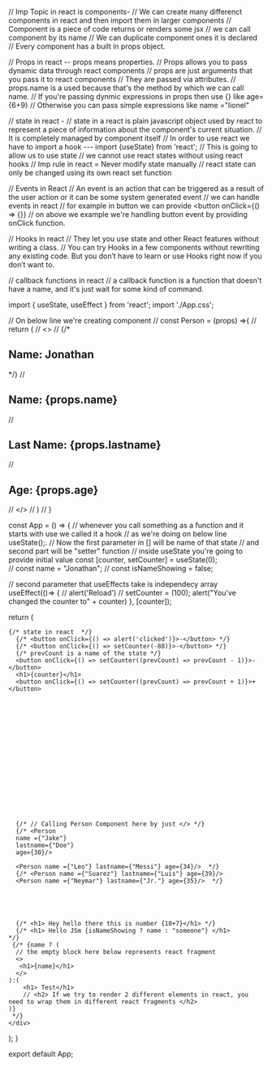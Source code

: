 // Imp Topic in react is components-
// We can create many differenct components in react and then import them in larger components
// Component is a piece of code returns or renders some jsx
// we can call component by its name
// We can duplicate component ones it is declared 
// Every component has a built in props object.

// Props in react -- props means properties.
// Props allows you to pass dynamic data through react components
// props are just arguments that you pass it to react components
// They are passed via attributes.
// props.name is a used because that's the method by which we can call name.
// If you're passing dynmic expressions in props then use {} like age={6+9}
// Otherwise you can pass simple expressions like name ="lionel"


// state in react - 
// state in a react is plain javascript object used by react to represent a piece of information about the component's current situation.
// It is completely managed by component itself
// In order to use react we have to import a hook --- import {useState} from 'react';
// This is going to allow us to use state
// we cannot use react states without using react hooks
// Imp rule in react = Never modify state manually
// react state can only be changed using its own react set function

// Events in React
// An event is an action that can be triggered as a result of the user action or it can be some system generated event
// we can handle events in react 
// for example in button we can provide <button onClick={() => {}}
// on above we example we're handling button event by providing onClick function.


// Hooks in react 
// They let you use state and other React features without writing a class.
// You can try Hooks in a few components without rewriting any existing code. But you don’t have to learn or use Hooks right now if you don’t want to.



// callback functions in react 
// a callback function is a function that doesn't have a name, and it's just wait for some kind of command.






import { useState, useEffect } from 'react';
import './App.css';

// On below line we're creating component
// const Person = (props) =>{
//   return (
//     <>
//     {/* <h2> Name: Jonathan</h2> */}
//     <h2> Name: {props.name}</h2>
//     <h2> Last Name: {props.lastname}</h2>
//     <h2> Age: {props.age}</h2>
//     </>
//   )
// }


const App = () => {
  // whenever you call something as a function and it starts with use we called it a hook 
  // as we're doing on below line useState();.
  // Now the first parameter in [] will be name of that state
  // and second part will be "setter" function
  // inside useState you're going to provide initial value
  const [counter, setCounter] = useState(0);    
  // const name = "Jonathan";
  // const isNameShowing = false;


// second parameter that useEffects take is independecy array
useEffect(()=> {
  // alert('Reload')
  // setCounter = (100);
  alert("You've changed the counter to" + counter)
}, [counter]);

  return (
    <div className="App">


    {/* state in react  */}
      {/* <button onClick={() => alert('clicked')}>-</button> */}
      {/* <button onClick={() => setCounter(-88)}>-</button> */}
      {/* prevCount is a name of the state */}
      <button onClick={() => setCounter((prevCount) => prevCount - 1)}>-</button>
      <h1>{counter}</h1>
      <button onClick={() => setCounter((prevCount) => prevCount + 1)}>+</button>


















      {/* // Calling Person Component here by just </> */}    
      {/* <Person 
      name ={"Jake"} 
      lastname={"Doe"} 
      age={30}/>
      
      <Person name ={"Leo"} lastname={"Messi"} age={34}/>  */}
      {/* <Person name ={"Suarez"} lastname={"Luis"} age={39}/> 
      <Person name ={"Neymar"} lastname={"Jr."} age={35}/>  */}





      {/* <h1> Hey hello there this is number {10+7}</h1> */}
      {/* <h1> Hello JSm {isNameShowing ? name : "someone"} </h1>        */}
     {/* {name ? (
      // the empty block here below represents react fragment
      <>  
       <h1>{name}</h1>
      </>
    ):(
        <h1> Test</h1>
        // <h2> If we try to render 2 different elements in react, you need to wrap them in different react fragments </h2>
    )}
     */}
    </div>
  );
}

export default App;
